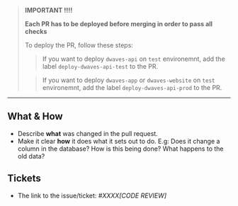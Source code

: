 > **IMPORTANT !!!!**
> 
>  **Each PR has to be deployed before merging in order to pass all checks**
> 
> To deploy the PR, follow these steps:
>
>>  If you want to deploy `dwaves-api` on `test` environemnt, add the label `deploy-dwaves-api-test` to the PR. 
>
>>  If you want to deploy `dwaves-app` or `dwaves-website` on `test` environemnt, add the label `deploy-dwaves-api-prod` to the PR.

---

## What & How
* Describe **what** was changed in the pull request.
* Make it clear **how** it does what it sets out to do. E.g: Does it change a column in the database? How is this being done? What happens to the old data?

## Tickets
* The link to the issue/ticket: _#XXXX[CODE REVIEW]_